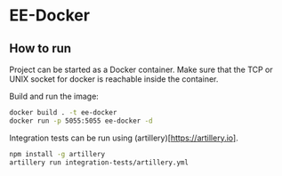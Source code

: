 # EE-Docker

## How to run

Project can be started as a Docker container. Make sure that the TCP or UNIX socket for docker is reachable inside the container.

Build and run the image:
```sh
docker build . -t ee-docker
docker run -p 5055:5055 ee-docker -d
```

Integration tests can be run using (artillery)[https://artillery.io].
```sh
npm install -g artillery
artillery run integration-tests/artillery.yml
```
